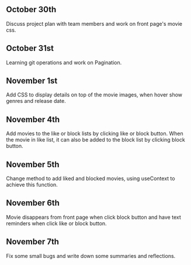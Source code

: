 ## October 30th
Discuss project plan with team members and work on front page's movie css.

## October 31st
Learning git operations and work on Pagination.

## November 1st
Add CSS to display details on top of the movie images, when hover show genres and release date.

## November 4th
Add movies to the like or block lists by clicking like or block button. When the movie in like list, it can also be added to the block list by clicking block button.

## November 5th
Change method to add liked and blocked movies, using useContext to achieve this function.

## November 6th
Movie disappears from front page when click block button and have text reminders when click like or block button.

## November 7th
Fix some small bugs and write down some summaries and reflections.